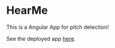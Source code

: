 # HearMe
This is a Angular App for pitch detection!

See the deployed app [here](https://kasmello.github.io/HearMe/).
